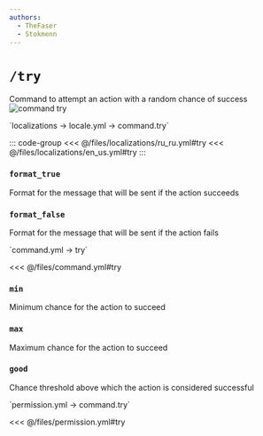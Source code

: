 ```yaml
---
authors:
  - TheFaser
  - Stokmenn
---
```


# `/try`

Command to attempt an action with a random chance of success
![command try](/commandtry.png)

[//]: # (localization)
<!--@include: @/parts/words.md#localization--> 
<!--@include: @/parts/words.md#path--> `localizations → locale.yml → command.try`

<!--@include: @/parts/words.md#default--> 

::: code-group
<<< @/files/localizations/ru_ru.yml#try
<<< @/files/localizations/en_us.yml#try
:::

### `format_true`

Format for the message that will be sent if the action succeeds

### `format_false`

Format for the message that will be sent if the action fails

[//]: # (command.yml)
<!--@include: @/parts/words.md#setting-->
<!--@include: @/parts/words.md#path--> `command.yml → try`

<!--@include: @/parts/words.md#default-->
<<< @/files/command.yml#try

<!--@include: @/parts/enable.md-->
<!--@include: @/parts/range.md-->

### `min`

Minimum chance for the action to succeed

### `max`

Maximum chance for the action to succeed

### `good`

Chance threshold above which the action is considered successful

<!--@include: @/parts/aliases.md-->
<!--@include: @/parts/destination.md-->
<!--@include: @/parts/cooldown.md-->
<!--@include: @/parts/sound.md-->

[//]: # (permission.yml)
<!--@include: @/parts/words.md#permission-->
<!--@include: @/parts/words.md#path--> `permission.yml → command.try`

<!--@include: @/parts/words.md#default-->
<<< @/files/permission.yml#try

<!--@include: @/parts/permission/permissionTier3.md-->
<!--@include: @/parts/permission/cooldown.md-->
<!--@include: @/parts/permission/sound.md-->